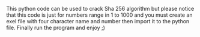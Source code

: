 This python code can be used to crack Sha 256 algorithm but please notice that this code is just for numbers range in 1 to 1000 and you must create an exel file with four character name and number then import it to the python file. Finally run the program and enjoy ;)
